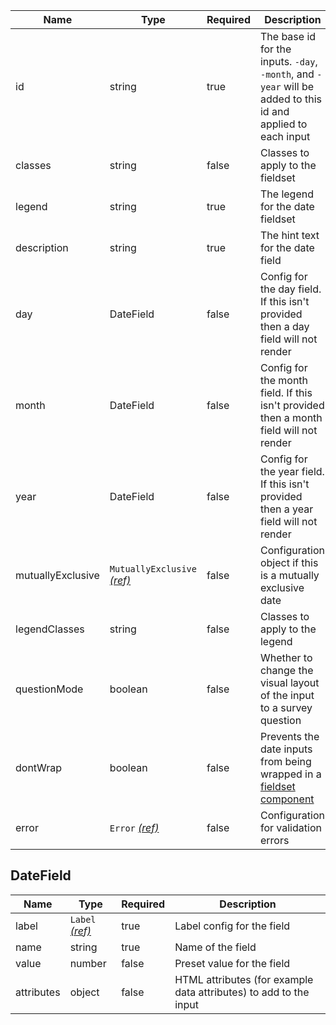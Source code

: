 | Name              | Type                                                          | Required | Description                                                                                                  |
| ----------------- | ------------------------------------------------------------- | -------- | ------------------------------------------------------------------------------------------------------------ |
| id                | string                                                        | true     | The base id for the inputs. `-day`, `-month`, and `-year` will be added to this id and applied to each input |
| classes           | string                                                        | false    | Classes to apply to the fieldset                                                                             |
| legend            | string                                                        | true     | The legend for the date fieldset                                                                             |
| description       | string                                                        | true     | The hint text for the date field                                                                             |
| day               | DateField                                                     | false    | Config for the day field. If this isn't provided then a day field will not render                            |
| month             | DateField                                                     | false    | Config for the month field. If this isn't provided then a month field will not render                        |
| year              | DateField                                                     | false    | Config for the year field. If this isn't provided then a year field will not render                          |
| mutuallyExclusive | `MutuallyExclusive` [_(ref)_](/components/mutually-exclusive) | false    | Configuration object if this is a mutually exclusive date                                                    |
| legendClasses     | string                                                        | false    | Classes to apply to the legend                                                                               |
| questionMode      | boolean                                                       | false    | Whether to change the visual layout of the input to a survey question                                        |
| dontWrap          | boolean                                                       | false    | Prevents the date inputs from being wrapped in a [fieldset component](/components/fieldset)                  |
| error             | `Error` [_(ref)_](/components/error)                          | false    | Configuration for validation errors                                                                          |

## DateField

| Name       | Type                                 | Required | Description                                                       |
| ---------- | ------------------------------------ | -------- | ----------------------------------------------------------------- |
| label      | `Label` [_(ref)_](/components/label) | true     | Label config for the field                                        |
| name       | string                               | true     | Name of the field                                                 |
| value      | number                               | false    | Preset value for the field                                        |
| attributes | object                               | false    | HTML attributes (for example data attributes) to add to the input |
